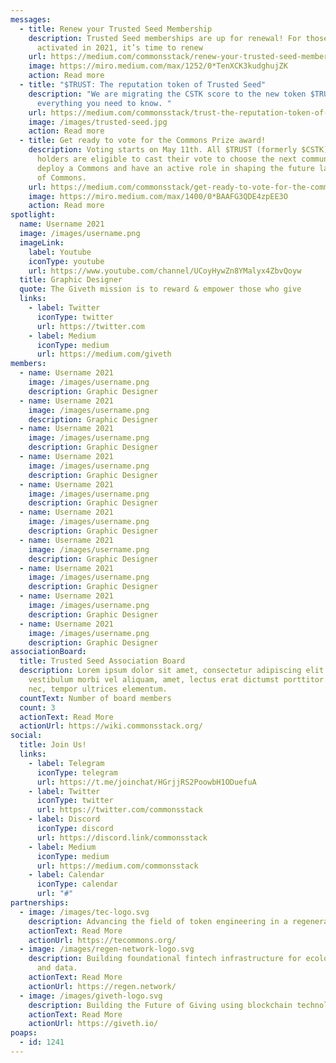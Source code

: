 ```yaml
---
messages:
  - title: Renew your Trusted Seed Membership
    description: Trusted Seed memberships are up for renewal! For those who
      activated in 2021, it’s time to renew
    url: https://medium.com/commonsstack/renew-your-trusted-seed-membership-ce9b54f16987
    image: https://miro.medium.com/max/1252/0*TenXCK3kudghujZK
    action: Read more
  - title: "$TRUST: The reputation token of Trusted Seed"
    description: "We are migrating the CSTK score to the new token $TRUST. Here’s
      everything you need to know. "
    url: https://medium.com/commonsstack/trust-the-reputation-token-of-trusted-seed-a63f293a12af
    image: /images/trusted-seed.jpg
    action: Read more
  - title: Get ready to vote for the Commons Prize award!
    description: Voting starts on May 11th. All $TRUST (formerly $CSTK) token
      holders are eligible to cast their vote to choose the next community to
      deploy a Commons and have an active role in shaping the future landscape
      of Commons.
    url: https://medium.com/commonsstack/get-ready-to-vote-for-the-commons-prize-award-46ec7e42e425
    image: https://miro.medium.com/max/1400/0*BAAFG3QDE4zpEE3O
    action: Read more
spotlight:
  name: Username 2021
  image: /images/username.png
  imageLink:
    label: Youtube
    iconType: youtube
    url: https://www.youtube.com/channel/UCoyHywZn8YMalyx4ZbvQoyw
  title: Graphic Designer
  quote: The Giveth mission is to reward & empower those who give
  links:
    - label: Twitter
      iconType: twitter
      url: https://twitter.com
    - label: Medium
      iconType: medium
      url: https://medium.com/giveth
members:
  - name: Username 2021
    image: /images/username.png
    description: Graphic Designer
  - name: Username 2021
    image: /images/username.png
    description: Graphic Designer
  - name: Username 2021
    image: /images/username.png
    description: Graphic Designer
  - name: Username 2021
    image: /images/username.png
    description: Graphic Designer
  - name: Username 2021
    image: /images/username.png
    description: Graphic Designer
  - name: Username 2021
    image: /images/username.png
    description: Graphic Designer
  - name: Username 2021
    image: /images/username.png
    description: Graphic Designer
  - name: Username 2021
    image: /images/username.png
    description: Graphic Designer
  - name: Username 2021
    image: /images/username.png
    description: Graphic Designer
  - name: Username 2021
    image: /images/username.png
    description: Graphic Designer
associationBoard:
  title: Trusted Seed Association Board
  description: Lorem ipsum dolor sit amet, consectetur adipiscing elit. Libero,
    vestibulum morbi vel aliquam, amet, lectus erat dictumst porttitor. Ac a
    nec, tempor ultrices elementum.
  countText: Number of board members
  count: 3
  actionText: Read More
  actionUrl: https://wiki.commonsstack.org/
social:
  title: Join Us!
  links:
    - label: Telegram
      iconType: telegram
      url: https://t.me/joinchat/HGrjjRS2PoowbH1ODuefuA
    - label: Twitter
      iconType: twitter
      url: https://twitter.com/commonsstack
    - label: Discord
      iconType: discord
      url: https://discord.link/commonsstack
    - label: Medium
      iconType: medium
      url: https://medium.com/commonsstack
    - label: Calendar
      iconType: calendar
      url: "#"
partnerships:
  - image: /images/tec-logo.svg
    description: Advancing the field of token engineering in a regenerative way.
    actionText: Read More
    actionUrl: https://tecommons.org/
  - image: /images/regen-network-logo.svg
    description: Building foundational fintech infrastructure for ecological claims
      and data.
    actionText: Read More
    actionUrl: https://regen.network/
  - image: /images/giveth-logo.svg
    description: Building the Future of Giving using blockchain technology.
    actionText: Read More
    actionUrl: https://giveth.io/
poaps:
  - id: 1241
---
```

